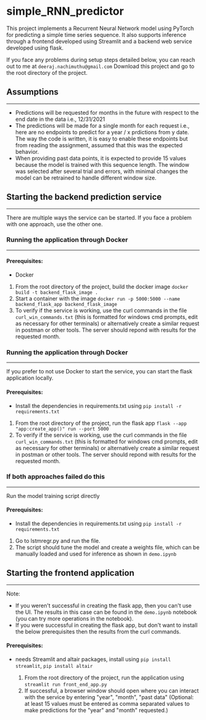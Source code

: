 # simple_RNN_predictor

This project implements a Recurrent Neural Network model using PyTorch for predicting a simple time series sequence.
It also supports inference through a frontend developed using Streamlit and a backend web service developed using flask.

If you face any problems during setup steps detailed below, you can reach out to me at `deeraj.nachimuthu@gmail.com` 
Download this project and go to the root directory of the project.

## Assumptions
---------------
- Predictions will be requested for months in the future with respect to the end date in the data i.e., 12/31/2021
- The predictions will be made for a single month for each request i.e., here are no endpoints to predict for a year / x prdictions from y date. The way the code is written, it is easy to enable these endpoints but from reading the assignment, assumed that this was the expected behavior.
- When providing past data points, it is expected to provide 15 values because the model is trained with this sequence length. The window was selected after several trial and errors, with minimal changes the model can be retrained to handle different window size.

## Starting the backend prediction service
---------------
There are multiple ways the service can be started. If you face a problem with one approach, use the other one.

### Running the application through Docker
---------------
#### Prerequisites:
- Docker

1. From the root directory of the project, build the docker image `docker build -t backend_flask_image .`
2. Start a container with the image `docker run -p 5000:5000 --name backend_flask_app backend_flask_image`
3. To verify if the service is working, use the curl commands in the file `curl_win_commands.txt` (this is formatted for windows cmd prompts, edit as necessary for other terminals) or alternatively create a similar request in postman or other tools. The server should repond with results for the requested month.

### Running the application through Docker
---------------
If you prefer to not use Docker to start the service, you can start the flask application locally.

#### Prerequisites:
- Install the dependencies in requirements.txt using `pip install -r requirements.txt`

1. From the root directory of the project, run the flask app `flask --app "app:create_app()" run --port 5000`
2. To verify if the service is working, use the curl commands in the file `curl_win_commands.txt` (this is formatted for windows cmd prompts, edit as necessary for other terminals) or alternatively create a similar request in postman or other tools. The server should repond with results for the requested month.

### If both approaches failed do this
---------------
Run the model training script directly

#### Prerequisites:
- Install the dependencies in requirements.txt using `pip install -r requirements.txt`

1. Go to lstmregr.py and run the file.
2. The script should tune the model and create a weights file, which can be manually loaded and used for inference as shown in `demo.ipynb`

## Starting the frontend application
---------------
Note:
- If you weren't successful in creating the flask app, then you can't use the UI. The results in this case can be found in the `demo.ipynb` notebook (you can try more operations in the notebook).
- If you were successful in creating the flask app, but don't want to install the below prerequisites then the results from the curl commands.

#### Prerequisites:
- needs Streamlit and altair packages, install using `pip install streamlit`, `pip install altair`

  1. From the root directory of the project, run the application using `streamlit run front_end_app.py`
  2. If successful, a browser window should open where you can interact with the service by entering "year",  "month", "past data" (Optional: at least 15 values must be entered as comma separated values to make predictions for the "year" and "month" requested.)


